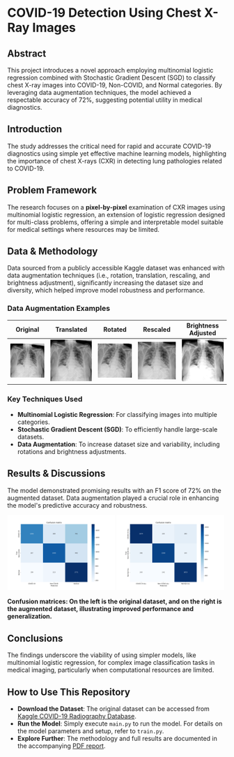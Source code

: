 # COVID-19 Detection Using Chest X-Ray Images

## Abstract
This project introduces a novel approach employing multinomial logistic regression combined with Stochastic Gradient Descent (SGD) to classify chest X-ray images into COVID-19, Non-COVID, and Normal categories. By leveraging data augmentation techniques, the model achieved a respectable accuracy of 72%, suggesting potential utility in medical diagnostics.

## Introduction
The study addresses the critical need for rapid and accurate COVID-19 diagnostics using simple yet effective machine learning models, highlighting the importance of chest X-rays (CXR) in detecting lung pathologies related to COVID-19.

## Problem Framework
The research focuses on a **pixel-by-pixel** examination of CXR images using multinomial logistic regression, an extension of logistic regression designed for multi-class problems, offering a simple and interpretable model suitable for medical settings where resources may be limited.

## Data & Methodology
Data sourced from a publicly accessible Kaggle dataset was enhanced with data augmentation techniques (i.e., rotation, translation, rescaling, and brightness adjustment), significantly increasing the dataset size and diversity, which helped improve model robustness and performance.

### Data Augmentation Examples

| Original | Translated | Rotated | Rescaled | Brightness Adjusted |
|----------|------------|---------|----------|---------------------|
| ![Original](/images/Original.png) | ![Translated](/images/Translate.JPEG) | ![Rotated](/images/Rotate.JPEG) | ![Rescaled](/images/Rescale.JPEG) | ![Brightness Adjusted](/images/Brightness.JPEG) |






### Key Techniques Used
- **Multinomial Logistic Regression**: For classifying images into multiple categories.
- **Stochastic Gradient Descent (SGD)**: To efficiently handle large-scale datasets.
- **Data Augmentation**: To increase dataset size and variability, including rotations and brightness adjustments.

## Results & Discussions
The model demonstrated promising results with an F1 score of 72% on the augmented dataset. Data augmentation played a crucial role in enhancing the model's predictive accuracy and robustness.

<p float="left">
  <img src="/images/Confusion_Matrix_Original.png" width="49%" />
  <img src="/images/Confusion_Matrix_Augmented.png" width="49%" /> 
</p>

**Confusion matrices: On the left is the original dataset, and on the right is the augmented dataset, illustrating improved performance and generalization.**

## Conclusions
The findings underscore the viability of using simpler models, like multinomial logistic regression, for complex image classification tasks in medical imaging, particularly when computational resources are limited.

## How to Use This Repository
- **Download the Dataset**: The original dataset can be accessed from [Kaggle COVID-19 Radiography Database](https://www.kaggle.com/datasets/tawsifurrahman/covid19-radiography-database).
- **Run the Model**: Simply execute `main.py` to run the model. For details on the model parameters and setup, refer to `train.py`. 
- **Explore Further**: The methodology and full results are documented in the accompanying [PDF report](COVID-19_Detection_Chest_XRay_Multinomial_Logistic_Report.pdf).
